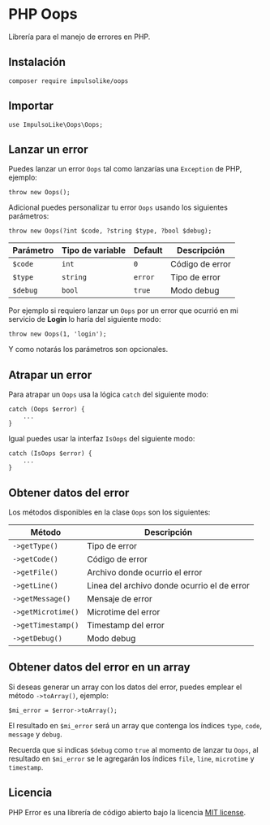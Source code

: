 # PHP Oops

Librería para el manejo de errores en PHP.

## Instalación

```
composer require impulsolike/oops
```

## Importar

```
use ImpulsoLike\Oops\Oops;
```

## Lanzar un error

Puedes lanzar un error `Oops` tal como lanzarías una `Exception` de PHP, ejemplo:

```
throw new Oops();
```

Adicional puedes personalizar tu error `Oops` usando los siguientes parámetros:

```
throw new Oops(?int $code, ?string $type, ?bool $debug);
```

Parámetro       | Tipo de variable  | Default       | Descripción
-------------   |-------------      |-------------  |-------------
`$code`         | `int`             | `0`           | Código de error
`$type`         | `string`          | `error`       | Tipo de error
`$debug`        | `bool`            | `true`        | Modo debug

Por ejemplo si requiero lanzar un `Oops` por un error que ocurrió en mi servicio de **Login** lo haría del siguiente modo:

```
throw new Oops(1, 'login');
```

Y como notarás los parámetros son opcionales.

## Atrapar un error

Para atrapar un `Oops` usa la lógica `catch` del siguiente modo:

```
catch (Oops $error) {
    ...
}
```

Igual puedes usar la interfaz `IsOops` del siguiente modo:

```
catch (IsOops $error) {
    ...
}
```

## Obtener datos del error

Los métodos disponibles en la clase `Oops` son los siguientes:

Método              | Descripción
-------------       | -------------
`->getType()`       | Tipo de error
`->getCode()`       | Código de error
`->getFile()`       | Archivo donde ocurrio el error
`->getLine()`       | Linea del archivo donde ocurrio el  de error
`->getMessage()`    | Mensaje de error
`->getMicrotime()`  | Microtime del error
`->getTimestamp()`  | Timestamp del error
`->getDebug()`      | Modo debug

## Obtener datos del error en un array

Si deseas generar un array con los datos del error, puedes emplear el método `->toArray()`, ejemplo:
```
$mi_error = $error->toArray();
```
El resultado en `$mi_error` será un array que contenga los índices `type`, `code`, `message` y `debug`.

Recuerda que si indicas `$debug` como `true` al momento de lanzar tu `Oops`, al resultado en `$mi_error` se le agregarán los índices `file`, `line`, `microtime` y `timestamp`.

## Licencia

PHP Error es una librería de código abierto bajo la licencia [MIT license](https://opensource.org/licenses/MIT).
